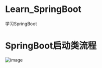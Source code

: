 # Learn_SpringBoot
学习SpringBoot

# SpringBoot启动类流程
![image](https://user-images.githubusercontent.com/92672384/140701353-996194d6-b9db-4bd9-8b02-bcf9efd764a5.png)
